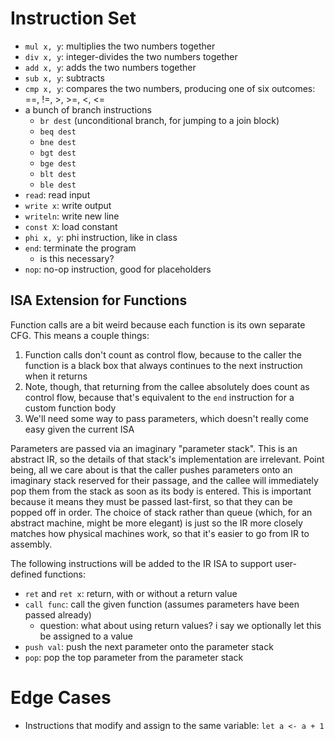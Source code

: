 # Instruction Set
* `mul x, y`: multiplies the two numbers together
* `div x, y`: integer-divides the two numbers together
* `add x, y`: adds the two numbers together
* `sub x, y`: subtracts
* `cmp x, y`: compares the two numbers, producing one of six outcomes: ==, !=, >, >=, <, <=
* a bunch of branch instructions
    * `br dest` (unconditional branch, for jumping to a join block)
    * `beq dest`
    * `bne dest`
    * `bgt dest`
    * `bge dest`
    * `blt dest`
    * `ble dest`
* `read`: read input
* `write x`: write output
* `writeln`: write new line
* `const X`: load constant
* `phi x, y`: phi instruction, like in class
* `end`: terminate the program
    * is this necessary?
* `nop`: no-op instruction, good for placeholders

## ISA Extension for Functions
Function calls are a bit weird because each function is its own separate CFG. This means a couple things:
1. Function calls don't count as control flow, because to the caller the function is a black box that always continues to the next instruction when it returns
2. Note, though, that returning from the callee absolutely does count as control flow, because that's equivalent to the `end` instruction for a custom function body
3. We'll need some way to pass parameters, which doesn't really come easy given the current ISA

Parameters are passed via an imaginary "parameter stack". This is an abstract IR, so the details of that stack's implementation are irrelevant. Point being, all we care about is that the caller pushes parameters onto an imaginary stack reserved for their passage, and the callee will immediately pop them from the stack as soon as its body is entered. This is important because it means they must be passed last-first, so that they can be popped off in order. The choice of stack rather than queue (which, for an abstract machine, might be more elegant) is just so the IR more closely matches how physical machines work, so that it's easier to go from IR to assembly.

The following instructions will be added to the IR ISA to support user-defined functions:
* `ret` and `ret x`: return, with or without a return value
* `call func`: call the given function (assumes parameters have been passed already)
    * question: what about using return values? i say we optionally let this be assigned to a value
* `push val`: push the next parameter onto the parameter stack
* `pop`: pop the top parameter from the parameter stack

# Edge Cases
* Instructions that modify and assign to the same variable: `let a <- a + 1`
